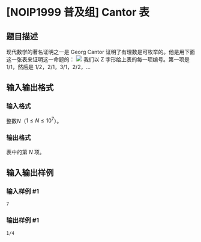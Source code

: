 # [NOIP1999 普及组] Cantor 表

## 题目描述

现代数学的著名证明之一是 Georg Cantor 证明了有理数是可枚举的。他是用下面这一张表来证明这一命题的： ![](https://cdn.luogu.com.cn/upload/image_hosting/7rqn2j8r.png) 我们以 Z 字形给上表的每一项编号。第一项是 $1/1$，然后是 $1/2$，$2/1$，$3/1$，$2/2$，… 

## 输入输出格式

### 输入格式

  

整数$N$（$1 \leq N \leq 10^7$）。

### 输出格式

  

表中的第 $N$ 项。

## 输入输出样例

### 输入样例 #1

    
    
    7
    

### 输出样例 #1

    
    
    1/4

